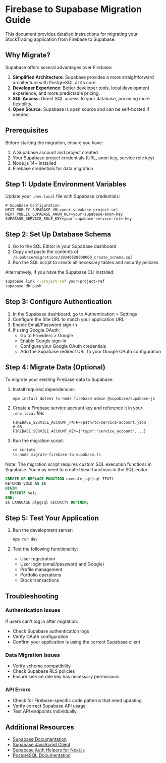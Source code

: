 # Firebase to Supabase Migration Guide

This document provides detailed instructions for migrating your StockTrading application from Firebase to Supabase.

## Why Migrate?

Supabase offers several advantages over Firebase:

1. **Simplified Architecture**: Supabase provides a more straightforward architecture with PostgreSQL at its core.
2. **Developer Experience**: Better developer tools, local development experience, and more predictable pricing.
3. **SQL Access**: Direct SQL access to your database, providing more flexibility.
4. **Open Source**: Supabase is open source and can be self-hosted if needed.

## Prerequisites

Before starting the migration, ensure you have:

1. A Supabase account and project created
2. Your Supabase project credentials (URL, anon key, service role key)
3. Node.js 14+ installed
4. Firebase credentials for data migration

## Step 1: Update Environment Variables

Update your `.env.local` file with Supabase credentials:

```
# Supabase Configuration
NEXT_PUBLIC_SUPABASE_URL=your-supabase-project-url
NEXT_PUBLIC_SUPABASE_ANON_KEY=your-supabase-anon-key
SUPABASE_SERVICE_ROLE_KEY=your-supabase-service-role-key
```

## Step 2: Set Up Database Schema

1. Go to the SQL Editor in your Supabase dashboard
2. Copy and paste the contents of `/supabase/migrations/20240528000000_create_schema.sql`
3. Run the SQL script to create all necessary tables and security policies

Alternatively, if you have the Supabase CLI installed:

```bash
supabase link --project-ref your-project-ref
supabase db push
```

## Step 3: Configure Authentication

1. In the Supabase dashboard, go to Authentication > Settings
2. Configure the Site URL to match your application URL
3. Enable Email/Password sign-in
4. If using Google OAuth:
   - Go to Providers > Google
   - Enable Google sign-in
   - Configure your Google OAuth credentials
   - Add the Supabase redirect URL to your Google OAuth configuration

## Step 4: Migrate Data (Optional)

To migrate your existing Firebase data to Supabase:

1. Install required dependencies:

   ```bash
   npm install dotenv ts-node firebase-admin @supabase/supabase-js
   ```

2. Create a Firebase service account key and reference it in your `.env.local` file:

   ```
   FIREBASE_SERVICE_ACCOUNT_PATH=/path/to/service-account.json
   # OR
   FIREBASE_SERVICE_ACCOUNT_KEY={"type":"service_account",...}
   ```

3. Run the migration script:
   ```bash
   cd scripts
   ts-node migrate-firebase-to-supabase.ts
   ```

Note: The migration script requires custom SQL execution functions in Supabase. You may need to create these functions in the SQL editor:

```sql
CREATE OR REPLACE FUNCTION execute_sql(sql TEXT)
RETURNS VOID AS $$
BEGIN
  EXECUTE sql;
END;
$$ LANGUAGE plpgsql SECURITY DEFINER;
```

## Step 5: Test Your Application

1. Run the development server:

   ```bash
   npm run dev
   ```

2. Test the following functionality:
   - User registration
   - User login (email/password and Google)
   - Profile management
   - Portfolio operations
   - Stock transactions

## Troubleshooting

### Authentication Issues

If users can't log in after migration:

- Check Supabase authentication logs
- Verify OAuth configuration
- Confirm your application is using the correct Supabase client

### Data Migration Issues

- Verify schema compatibility
- Check Supabase RLS policies
- Ensure service role key has necessary permissions

### API Errors

- Check for Firebase-specific code patterns that need updating
- Verify correct Supabase API usage
- Test API endpoints individually

## Additional Resources

- [Supabase Documentation](https://supabase.com/docs)
- [Supabase JavaScript Client](https://supabase.com/docs/reference/javascript/introduction)
- [Supabase Auth Helpers for Next.js](https://supabase.com/docs/guides/auth/auth-helpers/nextjs)
- [PostgreSQL Documentation](https://www.postgresql.org/docs/)

